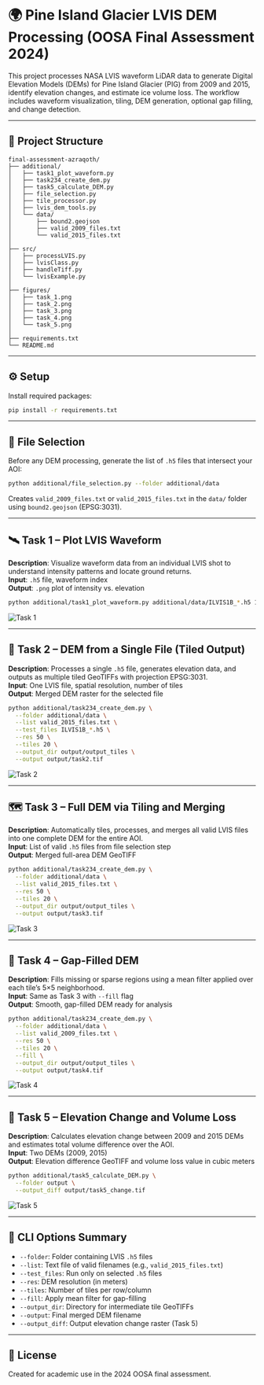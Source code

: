 # 🌍 Pine Island Glacier LVIS DEM Processing (OOSA Final Assessment 2024)

This project processes NASA LVIS waveform LiDAR data to generate Digital Elevation Models (DEMs) for Pine Island Glacier (PIG) from 2009 and 2015, identify elevation changes, and estimate ice volume loss. The workflow includes waveform visualization, tiling, DEM generation, optional gap filling, and change detection.

---

## 📁 Project Structure

```
final-assessment-azraqoth/
├── additional/
│   ├── task1_plot_waveform.py
│   ├── task234_create_dem.py
│   ├── task5_calculate_DEM.py
│   ├── file_selection.py
│   ├── tile_processor.py
│   ├── lvis_dem_tools.py
│   └── data/
│       ├── bound2.geojson
│       ├── valid_2009_files.txt
│       └── valid_2015_files.txt
│
├── src/
│   ├── processLVIS.py
│   ├── lvisClass.py
│   ├── handleTiff.py
│   └── lvisExample.py
│
├── figures/
│   ├── task_1.png
│   ├── task_2.png
│   ├── task_3.png
│   ├── task_4.png
│   └── task_5.png
│
├── requirements.txt
└── README.md
```

---

## ⚙️ Setup

Install required packages:

```bash
pip install -r requirements.txt
```

---

## 🧪 File Selection

Before any DEM processing, generate the list of `.h5` files that intersect your AOI:

```bash
python additional/file_selection.py --folder additional/data
```

Creates `valid_2009_files.txt` or `valid_2015_files.txt` in the `data/` folder using `bound2.geojson` (EPSG:3031).

---

## 🛰 Task 1 – Plot LVIS Waveform

**Description**: Visualize waveform data from an individual LVIS shot to understand intensity patterns and locate ground returns.  
**Input**: `.h5` file, waveform index  
**Output**: `.png` plot of intensity vs. elevation

```bash
python additional/task1_plot_waveform.py additional/data/ILVIS1B_*.h5 1000 --output figures/task_1.png
```

![Task 1](figures/task_1.png)

---

## 🧱 Task 2 – DEM from a Single File (Tiled Output)

**Description**: Processes a single `.h5` file, generates elevation data, and outputs as multiple tiled GeoTIFFs with projection EPSG:3031.  
**Input**: One LVIS file, spatial resolution, number of tiles  
**Output**: Merged DEM raster for the selected file

```bash
python additional/task234_create_dem.py \
  --folder additional/data \
  --list valid_2015_files.txt \
  --test_files ILVIS1B_*.h5 \
  --res 50 \
  --tiles 20 \
  --output_dir output/output_tiles \
  --output output/task2.tif
```

![Task 2](figures/task_2.png)

---

## 🗺 Task 3 – Full DEM via Tiling and Merging

**Description**: Automatically tiles, processes, and merges all valid LVIS files into one complete DEM for the entire AOI.  
**Input**: List of valid `.h5` files from file selection step  
**Output**: Merged full-area DEM GeoTIFF

```bash
python additional/task234_create_dem.py \
  --folder additional/data \
  --list valid_2015_files.txt \
  --res 50 \
  --tiles 20 \
  --output_dir output/output_tiles \
  --output output/task3.tif
```

![Task 3](figures/task_3.png)

---

## 🧩 Task 4 – Gap-Filled DEM

**Description**: Fills missing or sparse regions using a mean filter applied over each tile’s 5×5 neighborhood.  
**Input**: Same as Task 3 with `--fill` flag  
**Output**: Smooth, gap-filled DEM ready for analysis

```bash
python additional/task234_create_dem.py \
  --folder additional/data \
  --list valid_2009_files.txt \
  --res 50 \
  --tiles 20 \
  --fill \
  --output_dir output/output_tiles \
  --output output/task4.tif
```

![Task 4](figures/task_4.png)

---

## 🧊 Task 5 – Elevation Change and Volume Loss

**Description**: Calculates elevation change between 2009 and 2015 DEMs and estimates total volume difference over the AOI.  
**Input**: Two DEMs (2009, 2015)  
**Output**: Elevation difference GeoTIFF and volume loss value in cubic meters

```bash
python additional/task5_calculate_DEM.py \
  --folder output \
  --output_diff output/task5_change.tif
```

![Task 5](figures/task_5.png)

---

## 🔧 CLI Options Summary

- `--folder`: Folder containing LVIS `.h5` files
- `--list`: Text file of valid filenames (e.g., `valid_2015_files.txt`)
- `--test_files`: Run only on selected `.h5` files
- `--res`: DEM resolution (in meters)
- `--tiles`: Number of tiles per row/column
- `--fill`: Apply mean filter for gap-filling
- `--output_dir`: Directory for intermediate tile GeoTIFFs
- `--output`: Final merged DEM filename
- `--output_diff`: Output elevation change raster (Task 5)


---

## 📝 License

Created for academic use in the 2024 OOSA final assessment.


